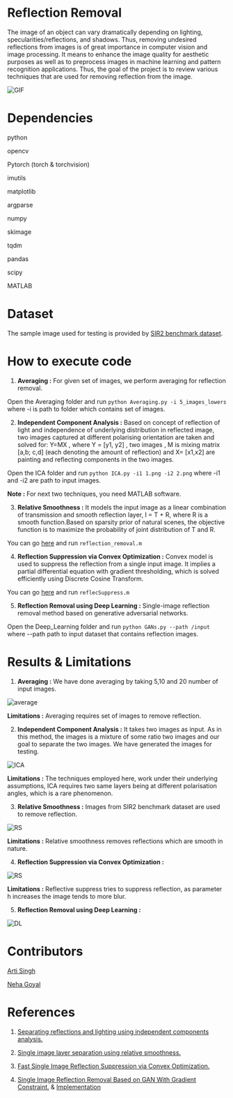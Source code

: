 # Reflection Removal

The image of an object can vary dramatically depending on lighting, specularities/reflections, and shadows. Thus, removing undesired reflections from images is of great importance in computer vision and image processing. It means to enhance the image quality for aesthetic purposes as well as to preprocess images in machine learning and pattern recognition applications. Thus, the goal of the project is to review various techniques that are used for removing reflection from the image.

![GIF](https://github.com/Devashi-Choudhary/Reflection-Removal-Techniques-Review/blob/master/Readme_Images/20200712_224304.gif)


# Dependencies
python

opencv

Pytorch (torch & torchvision)

imutils

matplotlib

argparse

numpy

skimage

tqdm

pandas

scipy

MATLAB

# Dataset

The sample image used for testing is provided by [SIR2 benchmark dataset](https://sir2data.github.io/).

# How to execute code

1. **Averaging :** For given set of images, we perform averaging for reflection removal.

Open the Averaging folder and run `python Averaging.py -i 5_images_lowers` where -i is path to folder which contains set of images. 

2. **Independent Component Analysis :**   Based on concept of reflection of light and independence of underlying distribution in reflected image, two images captured at different polarising orientation are taken and solved for:   Y=MX  , where Y = [y1, y2] , two images ,  M is mixing matrix [a,b; c,d] (each denoting the amount of reflection) and  X= [x1,x2] are painting and reflecting components in the two images.

Open the ICA folder and run `python ICA.py -i1 1.png -i2 2.png` where -i1 and -i2 are path to input images.

**Note :** For next two techniques, you need MATLAB software.

3. **Relative Smoothness :**  It models the input image as a linear combination of transmission and smooth reflection layer,  I = T + R, where R is a smooth function.Based on sparsity prior of natural scenes, the objective function is to maximize the probability of joint distribution of T and R. 

You can go [here](https://github.com/yyhz76/reflectSuppress) and run `reflection_removal.m ` 

4. **Reflection Suppression via Convex Optimization :** Convex model is used to suppress the reflection from a single input image. It implies a partial differential equation with gradient thresholding, which is solved efficiently using Discrete Cosine Transform. 

You can go [here](https://github.com/alexch1/ImageProcessing) and run `reflecSuppress.m `

5. **Reflection Removal using Deep Learning :** Single-image reflection removal method based on generative adversarial networks. 

Open the Deep_Learning folder and run `python GANs.py --path /input ` where --path path to input dataset that contains reflection images.

# Results & Limitations

1. **Averaging :** We have done averaging by taking 5,10 and 20 number of input images.

![average](https://github.com/Devashi-Choudhary/Reflection-Removal-Techniques-Review/blob/master/Readme_Images/averaging.JPG)

**Limitations :** Averaging requires set of images to remove reflection.

2. **Independent Component Analysis :** It takes two images as input. As in this method, the images is a mixture of some ratio two images and our goal to separate the two images. We have generated the images for testing.

![ICA](https://github.com/Devashi-Choudhary/Reflection-Removal-Techniques-Review/blob/master/Readme_Images/ICA.JPG)

**Limitations :** The techniques employed here, work under their underlying assumptions, ICA requires two same layers being at different polarisation angles, which is a rare phenomenon. 

3.  **Relative Smoothness :** Images from SIR2 benchmark dataset are used to remove reflection.

![RS](https://github.com/Devashi-Choudhary/Reflection-Removal-Techniques-Review/blob/master/Readme_Images/Relative_Smoothness.JPG)

**Limitations :** Relative smoothness removes reflections which are smooth in nature.

4. **Reflection Suppression via Convex Optimization :** 

![RS](https://github.com/Devashi-Choudhary/Reflection-Removal-Techniques-Review/blob/master/Readme_Images/reflect_Suppress.JPG)

**Limitations :** Reflective suppress tries to suppress reflection, as parameter h increases the image tends to more blur.

5. **Reflection Removal using Deep Learning :** 

![DL](https://github.com/Devashi-Choudhary/Reflection-Removal-Techniques-Review/blob/master/Readme_Images/GANs.JPG)

# Contributors

[Arti Singh](https://github.com/Arti2512)

[Neha Goyal](https://github.com/Neha-16)

# References

1. [Separating reflections and lighting using independent components analysis.](https://dspace.mit.edu/bitstream/handle/1721.1/6675/AIM-1647.pdf?sequence...)

2. [Single image layer separation using relative smoothness.](https://openaccess.thecvf.com/content_cvpr_2014/papers/Li_Single_Image_Layer_2014_CVPR_paper.pdf)

3. [Fast Single Image Reflection Suppression via Convex Optimization.](https://openaccess.thecvf.com/content_CVPR_2019/papers/Yang_Fast_Single_Image_Reflection_Suppression_via_Convex_Optimization_CVPR_2019_paper.pdf)

4. [Single Image Reflection Removal Based on GAN With Gradient Constraint.](https://ieeexplore.ieee.org/stamp/stamp.jsp?arnumber=8868089) & [Implementation](https://github.com/ryo-abiko/GCNet)
